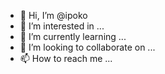- 👋 Hi, I’m @ipoko
- 👀 I’m interested in ...
- 🌱 I’m currently learning ...
- 💞️ I’m looking to collaborate on ...
- 📫 How to reach me ...

<!---
ipoko/ipoko is a ✨ special ✨ repository because its `README.md` (this file) appears on your GitHub profile.
You can click the Preview link to take a look at your changes.
--->
